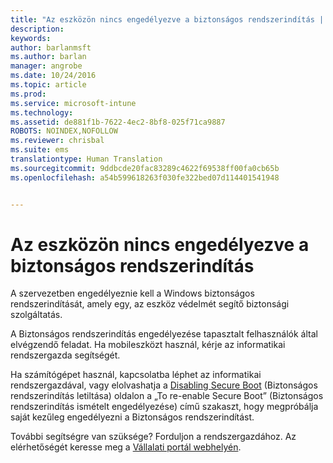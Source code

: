 ```yaml
---
title: "Az eszközön nincs engedélyezve a biztonságos rendszerindítás | Microsoft Intune"
description: 
keywords: 
author: barlanmsft
ms.author: barlan
manager: angrobe
ms.date: 10/24/2016
ms.topic: article
ms.prod: 
ms.service: microsoft-intune
ms.technology: 
ms.assetid: de881f1b-7622-4ec2-8bf8-025f71ca9887
ROBOTS: NOINDEX,NOFOLLOW
ms.reviewer: chrisbal
ms.suite: ems
translationtype: Human Translation
ms.sourcegitcommit: 9ddbcde20fac83289c4622f69538ff00fa0cb65b
ms.openlocfilehash: a54b599618263f030fe322bed07d114401541948


---
```



# <a name="device-doesnt-have-secure-boot-enabled"></a>Az eszközön nincs engedélyezve a biztonságos rendszerindítás

A szervezetben engedélyeznie kell a Windows biztonságos rendszerindítását, amely egy, az eszköz védelmét segítő biztonsági szolgáltatás.

A Biztonságos rendszerindítás engedélyezése tapasztalt felhasználók által elvégzendő feladat. Ha mobileszközt használ, kérje az informatikai rendszergazda segítségét.

Ha számítógépet használ, kapcsolatba léphet az informatikai rendszergazdával, vagy elolvashatja a [Disabling Secure Boot](https://msdn.microsoft.com/library/windows/hardware/dn898540(v=vs.85).aspx) (Biztonságos rendszerindítás letiltása) oldalon a „To re-enable Secure Boot” (Biztonságos rendszerindítás ismételt engedélyezése) című szakaszt, hogy megpróbálja saját kezűleg engedélyezni a Biztonságos rendszerindítást.

További segítségre van szüksége? Forduljon a rendszergazdához. Az elérhetőségét keresse meg a [Vállalati portál webhelyén](http://portal.manage.microsoft.com).





<!--HONumber=Nov16_HO1-->


